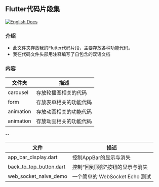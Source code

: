 ## Flutter代码片段集

[![English Docs](https://img.shields.io/badge/Docs-English-green?style=flat-square)](README.md)

### 介绍
- 此文件夹存放我的Flutter代码片段，主要存放各种功能代码。
- 我在代码文件头部用注释编写了自包含的双语文档

### 内容
| 文件夹          | 描述      |
|---------------|----------------------|
| carousel | 存放轮播图相关的代码      |
| form | 存放表单相关的功能代码      |
| animation | 存放动画相关的功能代码      |
| animation | 存放动画相关的功能代码      |

--

| 文件          | 描述      |
|---------------|----------------------|
| app_bar_display.dart|	控制AppBar的显示与消失|
| back_to_top_button.dart	| 控制“回到顶部”按钮的显示与消失 |
| web_socket_naive_demo | 一个简单的 WebSocket Echo 测试      |


